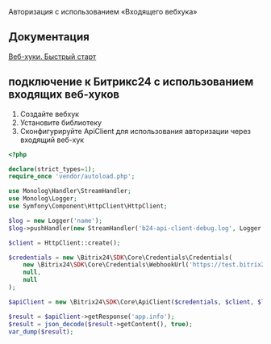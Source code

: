 Авторизация с использованием «Входящего вебхука»

## Документация
[Веб-хуки. Быстрый старт](https://dev.1c-bitrix.ru/learning/course/?COURSE_ID=99&LESSON_ID=8581)

## подключение к Битрикс24 с использованием входящих веб-хуков 
1. Создайте вебхук
2. Установите библиотеку
3. Сконфигурируйте ApiClient для использования авторизации через входящий веб-хук

```php
<?php

declare(strict_types=1);
require_once 'vendor/autoload.php';

use Monolog\Handler\StreamHandler;
use Monolog\Logger;
use Symfony\Component\HttpClient\HttpClient;

$log = new Logger('name');
$log->pushHandler(new StreamHandler('b24-api-client-debug.log', Logger::DEBUG));

$client = HttpClient::create();

$credentials = new \Bitrix24\SDK\Core\Credentials\Credentials(
    new \Bitrix24\SDK\Core\Credentials\WebhookUrl('https://test.bitrix24.ru/rest/7/9kc3tt3kr7qxjt0c/'),
    null,
    null
);

$apiClient = new \Bitrix24\SDK\Core\ApiClient($credentials, $client, $log);

$result = $apiClient->getResponse('app.info');
$result = json_decode($result->getContent(), true);
var_dump($result);
```

